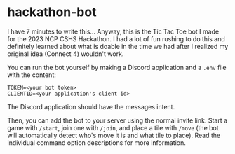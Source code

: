 # hackathon-bot

I have 7 minutes to write this... Anyway, this is the Tic Tac Toe bot I made for the 2023 NCP CSHS Hackathon. I had a lot of fun rushing to do this and definitely learned about what is doable in the time we had after I realized my original idea (Connect 4) wouldn't work.

You can run the bot yourself by making a Discord application and a `.env` file with the content:
```
TOKEN=<your bot token>
CLIENTID=<your application's client id>
```
The Discord application should have the messages intent.

Then, you can add the bot to your server using the normal invite link. Start a game with `/start`, join one with `/join`, and place a tile with `/move` (the bot will automatically detect who's move it is and what tile to place). Read the individual command option descriptions for more information.